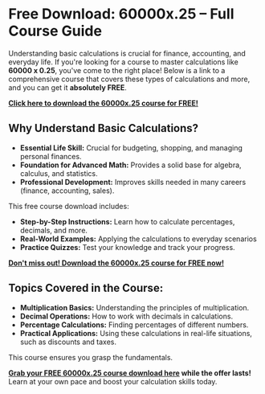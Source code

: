 # Free Download: 60000x.25 – Full Course Guide

Understanding basic calculations is crucial for finance, accounting, and everyday life. If you're looking for a course to master calculations like **60000 x 0.25**, you've come to the right place! Below is a link to a comprehensive course that covers these types of calculations and more, and you can get it **absolutely FREE**.

[**Click here to download the 60000x.25 course for FREE!**](https://udemywork.com/60000x-25)

## Why Understand Basic Calculations?

*   **Essential Life Skill:** Crucial for budgeting, shopping, and managing personal finances.
*   **Foundation for Advanced Math:** Provides a solid base for algebra, calculus, and statistics.
*   **Professional Development:** Improves skills needed in many careers (finance, accounting, sales).

This free course download includes:

*   **Step-by-Step Instructions:** Learn how to calculate percentages, decimals, and more.
*   **Real-World Examples:** Applying the calculations to everyday scenarios
*   **Practice Quizzes:** Test your knowledge and track your progress.

[**Don't miss out! Download the 60000x.25 course for FREE now!**](https://udemywork.com/60000x-25)

## Topics Covered in the Course:

*   **Multiplication Basics:** Understanding the principles of multiplication.
*   **Decimal Operations:** How to work with decimals in calculations.
*   **Percentage Calculations:** Finding percentages of different numbers.
*   **Practical Applications:** Using these calculations in real-life situations, such as discounts and taxes.

This course ensures you grasp the fundamentals.

**[Grab your FREE 60000x.25 course download here](https://udemywork.com/60000x-25) while the offer lasts!** Learn at your own pace and boost your calculation skills today.
